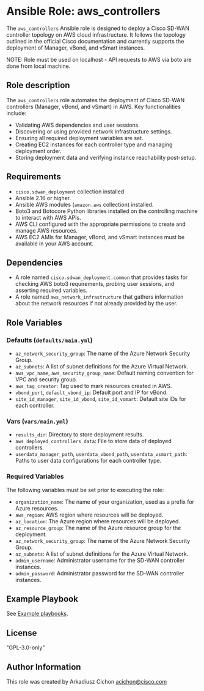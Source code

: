 # Ansible Role: aws_controllers

The `aws_controllers` Ansible role is designed to deploy a Cisco SD-WAN controller topology on AWS cloud infrastructure. It follows the topology outlined in the official Cisco documentation and currently supports the deployment of Manager, vBond, and vSmart instances.

NOTE: Role must be used on localhost - API requests to AWS via boto are done from local machine.

## Role description

The `aws_controllers` role automates the deployment of Cisco SD-WAN controllers (Manager, vBond, and vSmart) in AWS. Key functionalities include:

- Validating AWS dependencies and user sessions.
- Discovering or using provided network infrastructure settings.
- Ensuring all required deployment variables are set.
- Creating EC2 instances for each controller type and managing deployment order.
- Storing deployment data and verifying instance reachability post-setup.

## Requirements

- `cisco.sdwan_deployment` collection installed
- Ansible 2.16 or higher.
- Ansible AWS modules (`amazon.aws` collection) installed.
- Boto3 and Botocore Python libraries installed on the controlling machine to interact with AWS APIs.
- AWS CLI configured with the appropriate permissions to create and manage AWS resources.
- AWS EC2 AMIs for Manager, vBond, and vSmart instances must be available in your AWS account.

## Dependencies

- A role named `cisco.sdwan_deployment.common` that provides tasks for checking AWS boto3 requirements, probing user sessions, and asserting required variables.
- A role named `aws_network_infrastructure` that gathers information about the network resources if not already provided by the user.

## Role Variables

### Defaults (`defaults/main.yml`)

- `az_network_security_group`: The name of the Azure Network Security Group.
- `az_subnets`: A list of subnet definitions for the Azure Virtual Network.
- `aws_vpc_name`, `aws_security_group_name`: Default naming convention for VPC and security group.
- `aws_tag_creator`: Tag used to mark resources created in AWS.
- `vbond_port`, `default_vbond_ip`: Default port and IP for vBond.
- `site_id_manager`, `site_id_vbond`, `site_id_vsmart`: Default site IDs for each controller.

### Vars (`vars/main.yml`)

- `results_dir`: Directory to store deployment results.
- `aws_deployed_controllers_data`: File to store data of deployed controllers.
- `userdata_manager_path`, `userdata_vbond_path`, `userdata_vsmart_path`: Paths to user data configurations for each controller type.

### Required Variables

The following variables must be set prior to executing the role:

- `organization_name`: The name of your organization, used as a prefix for Azure resources.
- `aws_region`: AWS region where resources will be deployed.
- `az_location`: The Azure region where resources will be deployed.
- `az_resource_group`: The name of the Azure resource group for the deployment.
- `az_network_security_group`: The name of the Azure Network Security Group.
- `az_subnets`: A list of subnet definitions for the Azure Virtual Network.
- `admin_username`: Administrator username for the SD-WAN controller instances.
- `admin_password`: Administrator password for the SD-WAN controller instances.

## Example Playbook

See [Example playbooks](https://github.com/cisco-en-programmability/ansible-collection-sdwan-deployment/tree/main/playbooks).

## License

"GPL-3.0-only"

## Author Information

This role was created by Arkadiusz Cichon <acichon@cisco.com>
